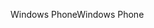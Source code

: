 <span data-ttu-id="fbe75-101">Windows Phone</span><span class="sxs-lookup"><span data-stu-id="fbe75-101">Windows Phone</span></span>